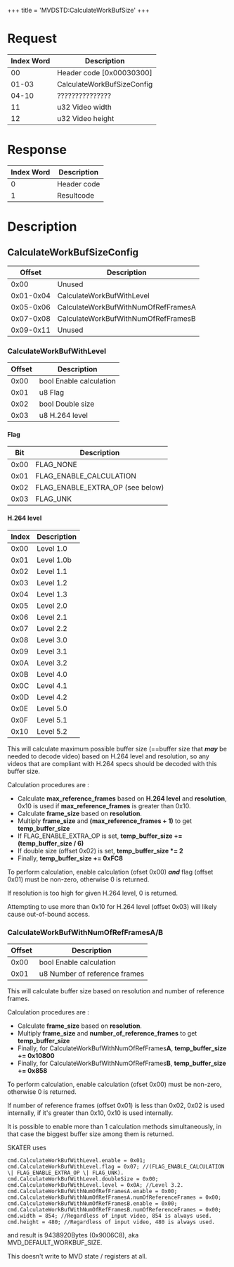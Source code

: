 +++
title = 'MVDSTD:CalculateWorkBufSize'
+++

# Request

| Index Word | Description                |
|------------|----------------------------|
| 00         | Header code \[0x00030300\] |
| 01-03      | CalculateWorkBufSizeConfig |
| 04-10      | ???????????????            |
| 11         | u32 Video width            |
| 12         | u32 Video height           |

# Response

| Index Word | Description |
|------------|-------------|
| 0          | Header code |
| 1          | Resultcode  |

# Description

## CalculateWorkBufSizeConfig

| Offset    | Description                         |
|-----------|-------------------------------------|
| 0x00      | Unused                              |
| 0x01-0x04 | CalculateWorkBufWithLevel           |
| 0x05-0x06 | CalculateWorkBufWithNumOfRefFramesA |
| 0x07-0x08 | CalculateWorkBufWithNumOfRefFramesB |
| 0x09-0x11 | Unused                              |

### CalculateWorkBufWithLevel

| Offset | Description             |
|--------|-------------------------|
| 0x00   | bool Enable calculation |
| 0x01   | u8 Flag                 |
| 0x02   | bool Double size        |
| 0x03   | u8 H.264 level          |

#### Flag

| Bit  | Description                      |
|------|----------------------------------|
| 0x00 | FLAG_NONE                        |
| 0x01 | FLAG_ENABLE_CALCULATION          |
| 0x02 | FLAG_ENABLE_EXTRA_OP (see below) |
| 0x03 | FLAG_UNK                         |

#### H.264 level

| Index | Description |
|-------|-------------|
| 0x00  | Level 1.0   |
| 0x01  | Level 1.0b  |
| 0x02  | Level 1.1   |
| 0x03  | Level 1.2   |
| 0x04  | Level 1.3   |
| 0x05  | Level 2.0   |
| 0x06  | Level 2.1   |
| 0x07  | Level 2.2   |
| 0x08  | Level 3.0   |
| 0x09  | Level 3.1   |
| 0x0A  | Level 3.2   |
| 0x0B  | Level 4.0   |
| 0x0C  | Level 4.1   |
| 0x0D  | Level 4.2   |
| 0x0E  | Level 5.0   |
| 0x0F  | Level 5.1   |
| 0x10  | Level 5.2   |

This will calculate maximum possible buffer size (==buffer size that ***may*** be needed to decode video) based on H.264 level and resolution, so any videos that are compliant with H.264 specs should be decoded with this buffer size.

Calculation procedures are :

- Calculate **max_reference_frames** based on **H.264 level** and **resolution**, 0x10 is used if **max_reference_frames** is greater than 0x10.
- Calculate **frame_size** based on **resolution**.
- Multiply **frame_size** and **(max_reference_frames + 1)** to get **temp_buffer_size**
- If FLAG_ENABLE_EXTRA_OP is set, **temp_buffer_size += (temp_buffer_size / 6)**
- If double size (offset 0x02) is set, **temp_buffer_size \*= 2**
- Finally, **temp_buffer_size += 0xFC8**

To perform calculation, enable calculation (ofset 0x00) ***and*** flag (offset 0x01) must be non-zero, otherwise 0 is returned.

If resolution is too high for given H.264 level, 0 is returned.

Attempting to use more than 0x10 for H.264 level (offset 0x03) will likely cause out-of-bound access.

### CalculateWorkBufWithNumOfRefFramesA/B

| Offset | Description                   |
|--------|-------------------------------|
| 0x00   | bool Enable calculation       |
| 0x01   | u8 Number of reference frames |

This will calculate buffer size based on resolution and number of reference frames.

Calculation procedures are :

- Calculate **frame_size** based on **resolution**.
- Multiply **frame_size** and **number_of_reference_frames** to get **temp_buffer_size**
- Finally, for CalculateWorkBufWithNumOfRefFrames**A**, **temp_buffer_size += 0x10800**
- Finally, for CalculateWorkBufWithNumOfRefFrames**B**, **temp_buffer_size += 0x858**

To perform calculation, enable calculation (ofset 0x00) must be non-zero, otherwise 0 is returned.

If number of reference frames (offset 0x01) is less than 0x02, 0x02 is used internally, if it's greater than 0x10, 0x10 is used internally.

It is possible to enable more than 1 calculation methods simultaneously, in that case the biggest buffer size among them is returned.

SKATER uses
```
cmd.CalculateWorkBufWithLevel.enable = 0x01;
cmd.CalculateWorkBufWithLevel.flag = 0x07; //(FLAG_ENABLE_CALCULATION \| FLAG_ENABLE_EXTRA_OP \| FLAG_UNK).
cmd.CalculateWorkBufWithLevel.doubleSize = 0x00;
cmd.CalculateWorkBufWithLevel.level = 0x0A; //Level 3.2.
cmd.CalculateWorkBufWithNumOfRefFramesA.enable = 0x00;
cmd.CalculateWorkBufWithNumOfRefFramesA.numOfReferenceFrames = 0x00;
cmd.CalculateWorkBufWithNumOfRefFramesB.enable = 0x00;
cmd.CalculateWorkBufWithNumOfRefFramesB.numOfReferenceFrames = 0x00;
cmd.width = 854; //Regardless of input video, 854 is always used.
cmd.height = 480; //Regardless of input video, 480 is always used.
```
and result is 9438920Bytes (0x9006C8), aka MVD_DEFAULT_WORKBUF_SIZE.

This doesn't write to MVD state / registers at all.
